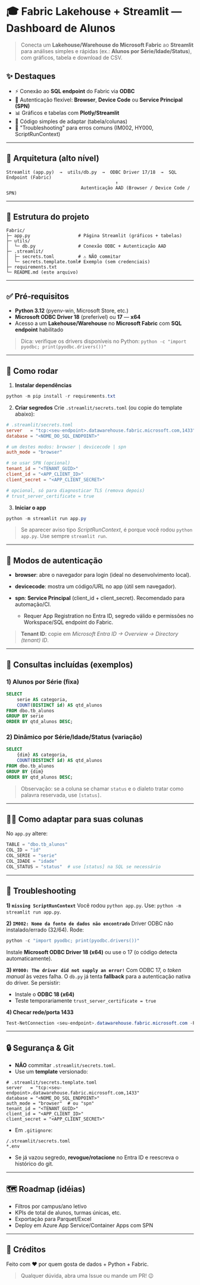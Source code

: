 # 🎓 Fabric Lakehouse + Streamlit — Dashboard de Alunos

> Conecta um **Lakehouse/Warehouse do Microsoft Fabric** ao **Streamlit** para análises simples e rápidas (ex.: **Alunos por Série/Idade/Status**), com gráficos, tabela e download de CSV.

## ✨ Destaques

* ⚡ Conexão ao **SQL endpoint** do Fabric via **ODBC**
* 🔐 Autenticação flexível: **Browser**, **Device Code** ou **Service Principal (SPN)**
* 📊 Gráficos e tabelas com **Plotly/Streamlit**
* 🧩 Código simples de adaptar (tabela/colunas)
* 🧯 "Troubleshooting" para erros comuns (IM002, HY000, ScriptRunContext)

---

## 🧱 Arquitetura (alto nível)

```
Streamlit (app.py)  →  utils/db.py  →  ODBC Driver 17/18  →  SQL Endpoint (Fabric)
                                         ↑
                            Autenticação AAD (Browser / Device Code / SPN)
```

---

## 📂 Estrutura do projeto

```
Fabric/
├─ app.py                  # Página Streamlit (gráficos + tabelas)
├─ utils/
│  └─ db.py                # Conexão ODBC + Autenticação AAD
├─ .streamlit/
│  ├─ secrets.toml         # ⚠️ NÃO commitar
│  └─ secrets.template.toml# Exemplo (sem credenciais)
├─ requirements.txt
└─ README.md (este arquivo)
```

---

## ✅ Pré‑requisitos

* **Python 3.12** (pyenv-win, Microsoft Store, etc.)
* **Microsoft ODBC Driver 18** (preferível) ou **17** — **x64**
* Acesso a um **Lakehouse/Warehouse** no **Microsoft Fabric** com **SQL endpoint** habilitado

> Dica: verifique os drivers disponíveis no Python:
> `python -c "import pyodbc; print(pyodbc.drivers())"`

---

## 🚀 Como rodar

1. **Instalar dependências**

```powershell
python -m pip install -r requirements.txt
```

2. **Criar segredos**
   Crie `.streamlit/secrets.toml` (ou copie do template abaixo):

```toml
# .streamlit/secrets.toml
server   = "tcp:<seu-endpoint>.datawarehouse.fabric.microsoft.com,1433"
database = "<NOME_DO_SQL_ENDPOINT>"

# um destes modos: browser | devicecode | spn
auth_mode = "browser"

# se usar SPN (opcional)
tenant_id = "<TENANT_GUID>"
client_id = "<APP_CLIENT_ID>"
client_secret = "<APP_CLIENT_SECRET>"

# opcional, só para diagnosticar TLS (remova depois)
# trust_server_certificate = true
```

3. **Iniciar o app**

```powershell
python -m streamlit run app.py
```

> Se aparecer aviso tipo *ScriptRunContext*, é porque você rodou `python app.py`. Use sempre `streamlit run`.

---

## 🔐 Modos de autenticação

* **browser**: abre o navegador para login (ideal no desenvolvimento local).
* **devicecode**: mostra um código/URL no app (útil sem navegador).
* **spn**: **Service Principal** (client\_id + client\_secret). Recomendado para automação/CI.

  * Requer App Registration no Entra ID, segredo válido e permissões no Workspace/SQL endpoint do Fabric.

> **Tenant ID**: copie em *Microsoft Entra ID → Overview → Directory (tenant) ID*.

---

## 🧪 Consultas incluídas (exemplos)

### 1) Alunos por **Série** (fixa)

```sql
SELECT
    serie AS categoria,
    COUNT(DISTINCT id) AS qtd_alunos
FROM dbo.tb_alunos
GROUP BY serie
ORDER BY qtd_alunos DESC;
```

### 2) Dinâmico por **Série/Idade/Status** (variação)

```sql
SELECT
    {dim} AS categoria,
    COUNT(DISTINCT id) AS qtd_alunos
FROM dbo.tb_alunos
GROUP BY {dim}
ORDER BY qtd_alunos DESC;
```

> Observação: se a coluna se chamar `status` e o dialeto tratar como palavra reservada, use `[status]`.

---

## 🧑‍💻 Como adaptar para suas colunas

No `app.py` altere:

```python
TABLE = "dbo.tb_alunos"
COL_ID = "id"
COL_SERIE = "serie"
COL_IDADE = "idade"
COL_STATUS = "status"  # use [status] na SQL se necessário
```

---

## 🧯 Troubleshooting

**1) `missing ScriptRunContext`**
Você rodou `python app.py`. Use: `python -m streamlit run app.py`.

**2) `IM002: Nome da fonte de dados não encontrado`**
Driver ODBC não instalado/errado (32/64). Rode:

```powershell
python -c "import pyodbc; print(pyodbc.drivers())"
```

Instale **Microsoft ODBC Driver 18 (x64)** ou use o 17 (o código detecta automaticamente).

**3) `HY000: The driver did not supply an error!`**
Com ODBC 17, o *token manual* às vezes falha. O `db.py` já tenta **fallback** para a autenticação nativa do driver.
Se persistir:

* Instale o **ODBC 18 (x64)**
* Teste temporariamente `trust_server_certificate = true`

**4) Checar rede/porta 1433**

```powershell
Test-NetConnection <seu-endpoint>.datawarehouse.fabric.microsoft.com -Port 1433
```

---

## 🔒 Segurança & Git

* **NÃO** commitar `.streamlit/secrets.toml`.
* Use um **template** versionado:

```
# .streamlit/secrets.template.toml
server   = "tcp:<seu-endpoint>.datawarehouse.fabric.microsoft.com,1433"
database = "<NOME_DO_SQL_ENDPOINT>"
auth_mode = "browser"  # ou "spn"
tenant_id = "<TENANT_GUID>"
client_id = "<APP_CLIENT_ID>"
client_secret = "<APP_CLIENT_SECRET>"
```

* Em `.gitignore`:

```
/.streamlit/secrets.toml
*.env
```

* Se já vazou segredo, **revogue/rotacione** no Entra ID e reescreva o histórico do git.

---

## 🗺️ Roadmap (idéias)

* Filtros por campus/ano letivo
* KPIs de total de alunos, turmas únicas, etc.
* Exportação para Parquet/Excel
* Deploy em Azure App Service/Container Apps com SPN

---

## 🙌 Créditos

Feito com ❤️ por quem gosta de dados + Python + Fabric.

> Qualquer dúvida, abra uma Issue ou mande um PR! 😉
